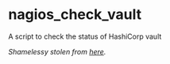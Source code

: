 # nagios_check_vault
A script to check the status of HashiCorp vault

_Shamelessy stolen from [here](https://gist.github.com/woods/f6d16321999234443c0d)._
